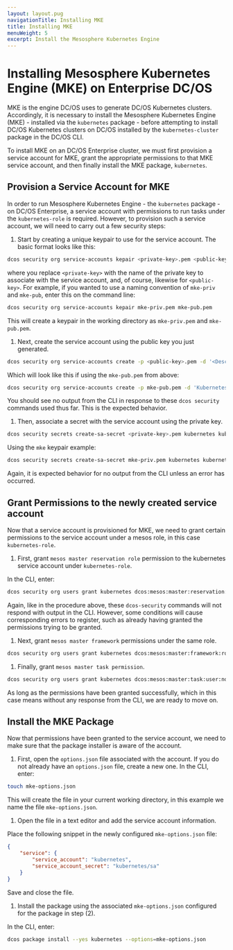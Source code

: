 ```yaml
---
layout: layout.pug
navigationTitle: Installing MKE
title: Installing MKE
menuWeight: 5
excerpt: Install the Mesosphere Kubernetes Engine
---
```


# Installing Mesosphere Kubernetes Engine (MKE) on Enterprise DC/OS

MKE is the engine DC/OS uses to generate DC/OS Kubernetes clusters. Accordingly, it is necessary to install the Mesosphere Kubernetes Engine (MKE) - installed via the `kubernetes` package - before attempting to install DC/OS Kubernetes clusters on DC/OS installed by the `kubernetes-cluster` package in the DC/OS CLI.

To install MKE on an DC/OS Enterprise cluster, we must first provision a service account for MKE, grant the appropriate permissions to that MKE service account, and then finally install the MKE package, `kubernetes`.

## Provision a Service Account for MKE

In order to run Mesosphere Kubernetes Engine - the `kubernetes` package - on DC/OS Enterprise, a service account with permissions to run tasks under the `kubernetes-role` is required. However, to provision such a service account, we will need to carry out a few security steps:

1. Start by creating a unique keypair to use for the service account. The basic format looks like this:

```bash
dcos security org service-accounts kepair <private-key>.pem <public-key>.pem
```

where you replace `<private-key>` with the name of the private key to associate with the service account, and, of course, likewise for `<public-key>`. For example, if you wanted to use a naming convention of `mke-priv` and `mke-pub`, enter this on the command line:

```bash
dcos security org service-accounts kepair mke-priv.pem mke-pub.pem
```

This will create a keypair in the working directory as `mke-priv.pem` and `mke-pub.pem`.

1. Next, create the service account using the public key you just generated.

```bash
dcos security org service-accounts create -p <public-key>.pem -d '<Description>' kubernetes
```

Which will look like this if using the `mke-pub.pem` from above:

```bash
dcos security org service-accounts create -p mke-pub.pem -d 'Kubernetes service account' kubernetes
```

You should see no output from the CLI in response to these `dcos security` commands used thus far. This is the expected behavior.

1. Then, associate a secret with the service account using the private key.

```bash
dcos security secrets create-sa-secret <private-key>.pem kubernetes kubernetes/sa
```

 Using the `mke` keypair example:

```bash
dcos security secrets create-sa-secret mke-priv.pem kubernetes kubernetes/sa
```

Again, it is expected behavior for no output from the CLI unless an error has occurred.

## Grant Permissions to the newly created service account

Now that a service account is provisioned for MKE, we need to grant certain permissions to the service account under a mesos role, in this case `kubernetes-role`.

1. First, grant `mesos master reservation role` permission to the kubernetes service account under `kubernetes-role`.

In the CLI, enter:

```bash
dcos security org users grant kubernetes dcos:mesos:master:reservation:role:kubernetes-role create
```

Again, like in the procedure above, these `dcos-security` commands will not respond with output in the CLI. However, some conditions will cause corresponding errors to register, such as already having granted the permissions trying to be granted.

1. Next, grant `mesos master framework` permissions under the same role.

```bash
dcos security org users grant kubernetes dcos:mesos:master:framework:role:kubernetes-role create
```

1. Finally, grant `mesos master task permission`.

```bash
dcos security org users grant kubernetes dcos:mesos:master:task:user:nobody create
```

As long as the permissions have been granted  successfully, which in this case means without any response from the CLI, we are ready to move on.

## Install the MKE Package

Now that permissions have been granted to the service account, we need to make sure that the package installer is aware of the account.

1. First, open the `options.json` file associated with the account. If you do not already have an `options.json` file, create a new one. In the CLI, enter:

```bash
touch mke-options.json
```

This will create the file in your current working directory, in this example we name the file `mke-options.json`.

1. Open the file in a text editor and add the service account information.

Place the following snippet in the newly configured `mke-options.json` file:

```json
{
    "service": {
        "service_account": "kubernetes",
        "service_account_secret": "kubernetes/sa"
    }
}
```

Save and close the file.

1. Install the package using the associated `mke-options.json` configured for the package in step (2).

In the CLI, enter:

```bash
dcos package install --yes kubernetes --options=mke-options.json
```
